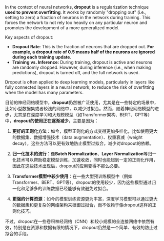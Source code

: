 In the context of neural networks, **dropout** is a regularization technique **used to prevent overfitting**. 
It works by randomly "dropping out" (i.e., setting to zero) a fraction of neurons in the network during training. This forces the network to not rely too heavily on any particular neuron and promotes the development of a more generalized model.

Key aspects of dropout:
- **Dropout Rate**: This is the fraction of neurons that are dropped out. **For example, a dropout rate of 0.5 means half of the neurons are ignored during each training update**.
- **Training vs. Inference**: During training, dropout is active and neurons are randomly dropped. However, during inference (i.e., when making predictions), dropout is turned off, and the full network is used.

Dropout is often applied to deep learning models, particularly in layers like fully connected layers in a neural network, to reduce the risk of overfitting when the model has many parameters.


目前的神经网络模型中，**dropout**仍然被广泛使用，尤其是在一些特定的场景中，比如小型数据集或者较浅的网络中，以减少过拟合。然而，随着神经网络模型的进步，尤其是在深度学习和大规模模型（如Transformer架构、BERT、GPT等）中，**dropout的使用正在逐渐减少**，主要是因为：

1. **更好的正则化方法**：如今，模型正则化的方式变得更加多样化，比如使用更大的数据集、数据增强技术（data augmentation）、权重衰减（weight decay），这些方法可以更有效地防止模型过拟合，减少对dropout的依赖。

2. **归一化技术的流行**：像**Batch Normalization**、**Layer Normalization**等归一化技术可以帮助稳定模型训练，加速收敛，同时也能起到一定的正则化作用，因此在这些技术出现后，dropout的应用变得不那么必要。

3. **Transformer模型中较少使用**：在一些大型预训练模型中（例如Transformer、BERT、GPT等），dropout的使用较少，因为这些模型通过归一化和足够多的训练数据已经能够有效避免过拟合。

4. **更强的计算资源**：如今的模型训练资源更为丰富，深度学习模型可以通过更大的数据集和更复杂的网络架构来抵御过拟合，而不依赖于像dropout这样的正则化技巧。

不过，dropout在一些卷积神经网络（CNN）和较小规模的全连接网络中依然有效，特别是在资源和数据有限的情况下，dropout仍然是一个简单、有效的防止过拟合的手段。


